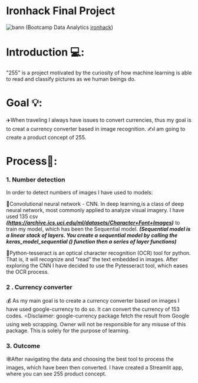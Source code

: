 # Ironhack Final Project

![bann](https://user-images.githubusercontent.com/82451770/123253820-2dc32200-d4ee-11eb-97f0-1eb67ac46f9a.JPG)
(Bootcamp Data Analytics [ironhack](https://www.ironhack.com/es))

# Introduction 💻:

"255" is a project motivated by the curiosity of how machine learning is able to read and classify pictures as we human beings do.

# Goal 💡: 

✈️When traveling I always have issues to convert currencies, thus my goal is to creat a currency converter based in image recognition. 
✍️I am going to create a product concept of 255.

# Process:space_invader::

### 1. Number detection
In order to detect numbers of images I have used to models:

  🎈Convolutional neural network - CNN. In deep learning,is a class of deep neural network, most commonly applied to analyze visual imagery. I have used 135 csv ***(https://archive.ics.uci.edu/ml/datasets/Character+Font+Images)*** to train my model, which has been the Sequential model. ***(Sequential model is a linear stack of layers. You create a sequential model by calling the keras_model_sequential () function then a series of layer functions)***
  
  🎈Python-tesseract is an optical character recognition (OCR) tool for python. That is, it will recognize and “read” the text embedded in images. After exploring the CNN I have decided to use the Pytesseract tool, which eases the OCR process.
  
### 2 . Currency converter
  💰 As my main goal is to create a currency converter based on images I have used google-currency to do so. It can convert the currency of 153 codes.
  ⭐Disclaimer: google-currency package fetch the result from Google using web scrapping. Owner will not be responsible for any misuse of this package. This is solely for the purpose of learning.

### 3. Outcome 
  🕸️After navigating the data and choosing the best tool to process the images, which have been then converted. I have created a Streamlit app, where you can see 255 product concept. 


